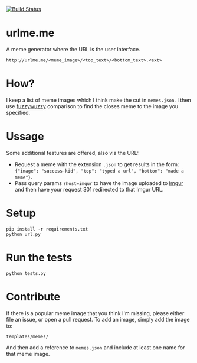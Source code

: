 [![Build Status](https://travis-ci.org/captbaritone/urlmeme.svg?branch=master)](https://travis-ci.org/captbaritone/urlmeme)

# urlme.me

A meme generator where the URL is the user interface.

    http://urlme.me/<meme_image>/<top_text>/<bottom_text>.<ext>

# How?

I keep a list of meme images which I think make the cut in `memes.json`. I then
use [fuzzywuzzy](https://github.com/seatgeek/fuzzywuzzy) comparison to find the
closes meme to the image you specified.

# Ussage

Some additional features are offered, also via the URL:

* Request a meme with the extension `.json` to get results in the form: `{"image": "success-kid", "top": "typed a url", "bottom": "made a meme"}`.
* Pass query params `?host=imgur` to have the image uploaded to [Imgur](http://imgur.com/) and then have your request 301 redirected to that Imgur URL.

# Setup

    pip install -r requirements.txt
    python url.py

# Run the tests

    python tests.py

# Contribute

If there is a popular meme image that you think I'm missing, please either file
an issue, or open a pull request. To add an image, simply add the image to:

    templates/memes/

And then add a reference to `memes.json` and include at least one name for that
meme image.
